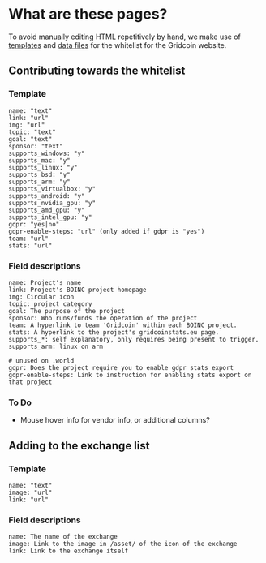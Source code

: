 # What are these pages?

To avoid manually editing HTML repetitively by hand, we make use of [templates](https://middlemanapp.com/basics/templating-language/) and [data files](https://middlemanapp.com/advanced/data-files/) for the whitelist for the Gridcoin website.

## Contributing towards the whitelist

### Template

```
name: "text"
link: "url"
img: "url"
topic: "text"
goal: "text"
sponsor: "text"
supports_windows: "y"
supports_mac: "y"
supports_linux: "y"
supports_bsd: "y"
supports_arm: "y"
supports_virtualbox: "y"
supports_android: "y"
supports_nvidia_gpu: "y"
supports_amd_gpu: "y"
supports_intel_gpu: "y"
gdpr: "yes|no"
gdpr-enable-steps: "url" (only added if gdpr is "yes")
team: "url"
stats: "url"
```

### Field descriptions

```
name: Project's name
link: Project's BOINC project homepage
img: Circular icon
topic: project category
goal: The purpose of the project
sponsor: Who runs/funds the operation of the project
team: A hyperlink to team 'Gridcoin' within each BOINC project.
stats: A hyperlink to the project's gridcoinstats.eu page.  
supports_*: self explanatory, only requires being present to trigger.
supports_arm: linux on arm

# unused on .world
gdpr: Does the project require you to enable gdpr stats export
gdpr-enable-steps: Link to instruction for enabling stats export on that project
```

### To Do
* Mouse hover info for vendor info, or additional columns?


## Adding to the exchange list


### Template
```
name: "text"
image: "url"
link: "url"
```

### Field descriptions
```
name: The name of the exchange
image: Link to the image in /asset/ of the icon of the exchange 
link: Link to the exchange itself
```